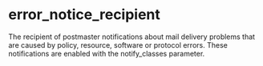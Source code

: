# error_notice_recipient 

 The recipient of postmaster notifications about mail delivery
problems that are caused by policy, resource, software or protocol
errors.  These notifications are enabled with the notify_classes
parameter.  


